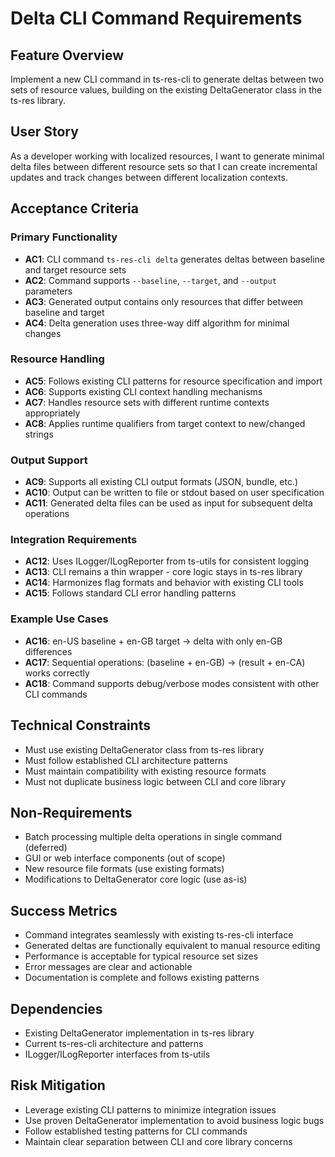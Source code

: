 # Delta CLI Command Requirements

## Feature Overview
Implement a new CLI command in ts-res-cli to generate deltas between two sets of resource values, building on the existing DeltaGenerator class in the ts-res library.

## User Story
As a developer working with localized resources, I want to generate minimal delta files between different resource sets so that I can create incremental updates and track changes between different localization contexts.

## Acceptance Criteria

### Primary Functionality
- **AC1**: CLI command `ts-res-cli delta` generates deltas between baseline and target resource sets
- **AC2**: Command supports `--baseline`, `--target`, and `--output` parameters
- **AC3**: Generated output contains only resources that differ between baseline and target
- **AC4**: Delta generation uses three-way diff algorithm for minimal changes

### Resource Handling
- **AC5**: Follows existing CLI patterns for resource specification and import
- **AC6**: Supports existing CLI context handling mechanisms
- **AC7**: Handles resource sets with different runtime contexts appropriately
- **AC8**: Applies runtime qualifiers from target context to new/changed strings

### Output Support
- **AC9**: Supports all existing CLI output formats (JSON, bundle, etc.)
- **AC10**: Output can be written to file or stdout based on user specification
- **AC11**: Generated delta files can be used as input for subsequent delta operations

### Integration Requirements
- **AC12**: Uses ILogger/ILogReporter from ts-utils for consistent logging
- **AC13**: CLI remains a thin wrapper - core logic stays in ts-res library
- **AC14**: Harmonizes flag formats and behavior with existing CLI tools
- **AC15**: Follows standard CLI error handling patterns

### Example Use Cases
- **AC16**: en-US baseline + en-GB target → delta with only en-GB differences
- **AC17**: Sequential operations: (baseline + en-GB) → (result + en-CA) works correctly
- **AC18**: Command supports debug/verbose modes consistent with other CLI commands

## Technical Constraints
- Must use existing DeltaGenerator class from ts-res library
- Must follow established CLI architecture patterns
- Must maintain compatibility with existing resource formats
- Must not duplicate business logic between CLI and core library

## Non-Requirements
- Batch processing multiple delta operations in single command (deferred)
- GUI or web interface components (out of scope)
- New resource file formats (use existing formats)
- Modifications to DeltaGenerator core logic (use as-is)

## Success Metrics
- Command integrates seamlessly with existing ts-res-cli interface
- Generated deltas are functionally equivalent to manual resource editing
- Performance is acceptable for typical resource set sizes
- Error messages are clear and actionable
- Documentation is complete and follows existing patterns

## Dependencies
- Existing DeltaGenerator implementation in ts-res library
- Current ts-res-cli architecture and patterns
- ILogger/ILogReporter interfaces from ts-utils

## Risk Mitigation
- Leverage existing CLI patterns to minimize integration issues
- Use proven DeltaGenerator implementation to avoid business logic bugs
- Follow established testing patterns for CLI commands
- Maintain clear separation between CLI and core library concerns
